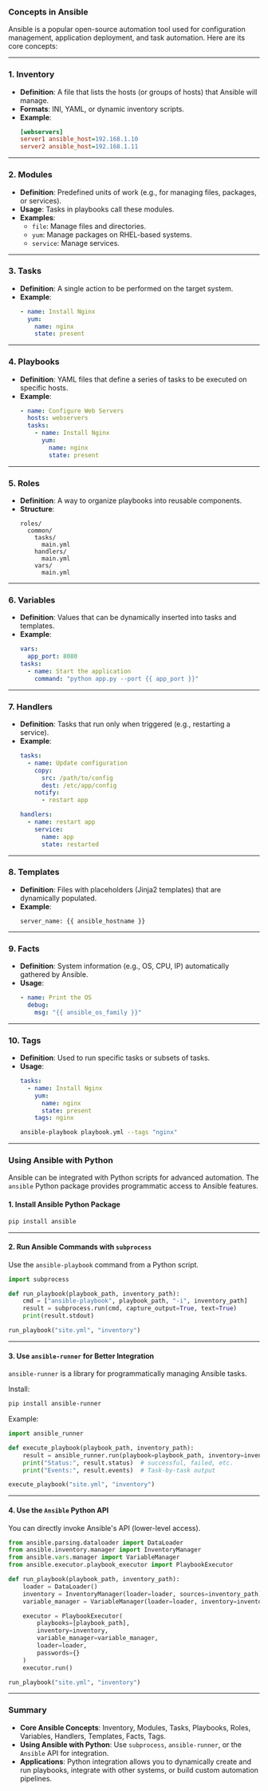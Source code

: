 ### **Concepts in Ansible**

Ansible is a popular open-source automation tool used for configuration management, application deployment, and task automation. Here are its core concepts:

---

### **1. Inventory**
- **Definition**: A file that lists the hosts (or groups of hosts) that Ansible will manage.
- **Formats**: INI, YAML, or dynamic inventory scripts.
- **Example**:
  ```ini
  [webservers]
  server1 ansible_host=192.168.1.10
  server2 ansible_host=192.168.1.11
  ```

---

### **2. Modules**
- **Definition**: Predefined units of work (e.g., for managing files, packages, or services).
- **Usage**: Tasks in playbooks call these modules.
- **Examples**:
  - `file`: Manage files and directories.
  - `yum`: Manage packages on RHEL-based systems.
  - `service`: Manage services.

---

### **3. Tasks**
- **Definition**: A single action to be performed on the target system.
- **Example**:
  ```yaml
  - name: Install Nginx
    yum:
      name: nginx
      state: present
  ```

---

### **4. Playbooks**
- **Definition**: YAML files that define a series of tasks to be executed on specific hosts.
- **Example**:
  ```yaml
  - name: Configure Web Servers
    hosts: webservers
    tasks:
      - name: Install Nginx
        yum:
          name: nginx
          state: present
  ```

---

### **5. Roles**
- **Definition**: A way to organize playbooks into reusable components.
- **Structure**:
  ```
  roles/
    common/
      tasks/
        main.yml
      handlers/
        main.yml
      vars/
        main.yml
  ```

---

### **6. Variables**
- **Definition**: Values that can be dynamically inserted into tasks and templates.
- **Example**:
  ```yaml
  vars:
    app_port: 8080
  tasks:
    - name: Start the application
      command: "python app.py --port {{ app_port }}"
  ```

---

### **7. Handlers**
- **Definition**: Tasks that run only when triggered (e.g., restarting a service).
- **Example**:
  ```yaml
  tasks:
    - name: Update configuration
      copy:
        src: /path/to/config
        dest: /etc/app/config
      notify:
        - restart app

  handlers:
    - name: restart app
      service:
        name: app
        state: restarted
  ```

---

### **8. Templates**
- **Definition**: Files with placeholders (Jinja2 templates) that are dynamically populated.
- **Example**:
  ```
  server_name: {{ ansible_hostname }}
  ```

---

### **9. Facts**
- **Definition**: System information (e.g., OS, CPU, IP) automatically gathered by Ansible.
- **Usage**:
  ```yaml
  - name: Print the OS
    debug:
      msg: "{{ ansible_os_family }}"
  ```

---

### **10. Tags**
- **Definition**: Used to run specific tasks or subsets of tasks.
- **Usage**:
  ```yaml
  tasks:
    - name: Install Nginx
      yum:
        name: nginx
        state: present
      tags: nginx
  ```
  ```bash
  ansible-playbook playbook.yml --tags "nginx"
  ```

---

### **Using Ansible with Python**

Ansible can be integrated with Python scripts for advanced automation. The `ansible` Python package provides programmatic access to Ansible features.

#### **1. Install Ansible Python Package**
```bash
pip install ansible
```

---

#### **2. Run Ansible Commands with `subprocess`**
Use the `ansible-playbook` command from a Python script.
```python
import subprocess

def run_playbook(playbook_path, inventory_path):
    cmd = ["ansible-playbook", playbook_path, "-i", inventory_path]
    result = subprocess.run(cmd, capture_output=True, text=True)
    print(result.stdout)

run_playbook("site.yml", "inventory")
```

---

#### **3. Use `ansible-runner` for Better Integration**
`ansible-runner` is a library for programmatically managing Ansible tasks.

Install:
```bash
pip install ansible-runner
```

Example:
```python
import ansible_runner

def execute_playbook(playbook_path, inventory_path):
    result = ansible_runner.run(playbook=playbook_path, inventory=inventory_path)
    print("Status:", result.status)  # successful, failed, etc.
    print("Events:", result.events)  # Task-by-task output

execute_playbook("site.yml", "inventory")
```

---

#### **4. Use the `Ansible` Python API**
You can directly invoke Ansible's API (lower-level access).

```python
from ansible.parsing.dataloader import DataLoader
from ansible.inventory.manager import InventoryManager
from ansible.vars.manager import VariableManager
from ansible.executor.playbook_executor import PlaybookExecutor

def run_playbook(playbook_path, inventory_path):
    loader = DataLoader()
    inventory = InventoryManager(loader=loader, sources=inventory_path)
    variable_manager = VariableManager(loader=loader, inventory=inventory)

    executor = PlaybookExecutor(
        playbooks=[playbook_path],
        inventory=inventory,
        variable_manager=variable_manager,
        loader=loader,
        passwords={}
    )
    executor.run()

run_playbook("site.yml", "inventory")
```

---

### **Summary**
- **Core Ansible Concepts**: Inventory, Modules, Tasks, Playbooks, Roles, Variables, Handlers, Templates, Facts, Tags.
- **Using Ansible with Python**: Use `subprocess`, `ansible-runner`, or the `Ansible` API for integration.
- **Applications**: Python integration allows you to dynamically create and run playbooks, integrate with other systems, or build custom automation pipelines.
